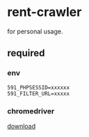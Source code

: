 # rent-crawler

for personal usage.

## required

### env
```
591_PHPSESSID=xxxxxx
591_FILTER_URL=xxxxx
```
### chromedriver

[download](https://sites.google.com/chromium.org/driver/downloads)
